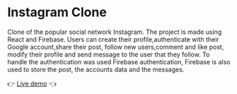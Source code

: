 # Instagram Clone

Clone of the popular social network Instagram.
The project is made using React and Firebase.
Users can create their profile,authenticate with their Google account,share their post, follow new users,comment and like post, modify their profile and send message to the user that they follow.
To handle the authentication was used Firebase authentication, Firebase is also used to store the post, the accounts data and the messages.

👉 [Live demo](https://bacco40.github.io/instagram-clone/) 👈

